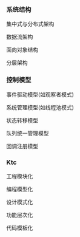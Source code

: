 
### 系统结构

集中式与分布式架构

数据流架构

面向对象结构

分层架构


### 控制模型

事件驱动模型(如观察者模式)

系统管理模型(如线程池模式)

状态转移模型

队列统一管理模型

回调注册模型


### Ktc

工程模块化

编程模型化

设计模式化

功能层次化

代码模板化
